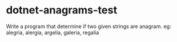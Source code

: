 # dotnet-anagrams-test
Write a program that determine if two given strings are anagram. eg: alegria, alergia, argelia, galeria, regalia
